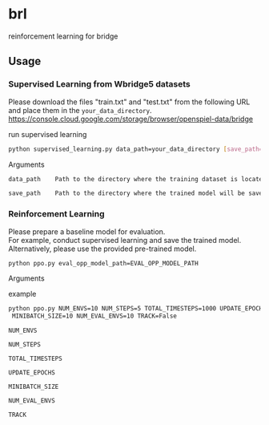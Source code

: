 # brl
reinforcement learning for bridge

## Usage
### Supervised Learning from Wbridge5 datasets
Please download the files "train.txt" and "test.txt" from the following URL and place them in the `your_data_directory`.
https://console.cloud.google.com/storage/browser/openspiel-data/bridge  

run supervised learning
```bash
python supervised_learning.py data_path=your_data_directory [save_path=your_model_directory]
```

Arguments
```bash
data_path    Path to the directory where the training dataset is located

save_path    Path to the directory where the trained model will be saved
```
### Reinforcement Learning
Please prepare a baseline model for evaluation.  
For example, conduct supervised learning and save the trained model.
Alternatively, please use the provided pre-trained model.
```bash
python ppo.py eval_opp_model_path=EVAL_OPP_MODEL_PATH
```
Arguments

example
```bash
python ppo.py NUM_ENVS=10 NUM_STEPS=5 TOTAL_TIMESTEPS=1000 UPDATE_EPOCHS=2 \
 MINIBATCH_SIZE=10 NUM_EVAL_ENVS=10 TRACK=False
```

```
NUM_ENVS
  
NUM_STEPS

TOTAL_TIMESTEPS

UPDATE_EPOCHS

MINIBATCH_SIZE

NUM_EVAL_ENVS

TRACK
```
